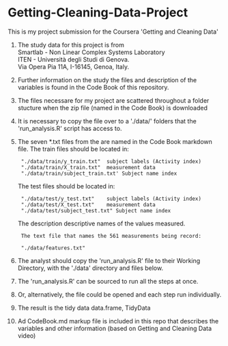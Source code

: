 # Getting-Cleaning-Data-Project
This is my project submission for the Coursera 'Getting and Cleaning Data'

1. The study data for this project is from  
	Smartlab - Non Linear Complex Systems Laboratory                                                                      
	ITEN - Università degli Studi di Genova.                                                                               
	Via Opera Pia 11A, I-16145, Genoa, Italy.                                                                               
    
2. Further information on the study the files and description of the variables is found in the Code Book of this repository.
3. The files necessare for my project are scattered throughout a folder stucture when the zip file (named in the Code Book) is downloaded
4. It is necessary to copy the file over to a './data/' folders that the 'run_analysis.R' script has access to.
5. The seven *.txt files from the are named in the Code Book markdown file.
	The train files should be located in:

		"./data/train/y_train.txt"  subject labels (Activity index)	                             			
		"./data/train/X_train.txt"  measurement data
		"./data/train/subject_train.txt' Subject name index
		
	The test files should be located in:	
	
		"./data/test/y_test.txt"    subject labels (Activity index)							
		"./data/test/X_test.txt"    measurement data
		"./data/test/subject_test.txt" Subject name index
		
	The description descriptive names of the values measured.
	
    	The text file that names the 561 measurements being record:
    	
		"./data/features.txt" 

6. The analyst should copy the 'run_analysis.R' file to their Working Directory, with the './data' directory and files below.
7. The 'run_analysis.R' can be sourced to run all the steps at once.
8. Or, alternatively, the file could be opened and each step run individually.
9. The result is the tidy data data.frame, TidyData
9. Ad CodeBook.md markup file is included in this repo that describes the variables and other information (based on Getting and Cleaning Data video)


 
